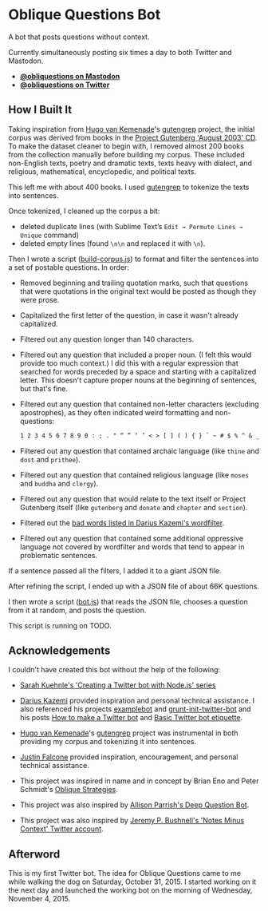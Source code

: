 # Oblique Questions Bot

A bot that posts questions without context.

Currently simultaneously posting six times a day to both Twitter and Mastodon.

- **[@obliquestions on Mastodon](https://botsin.space/@obliquestions)**
- **[@obliquestions on Twitter](https://twitter.com/obliquestions)**

## How I Built It

Taking inspiration from [Hugo van Kemenade](https://github.com/hugovk/)'s [gutengrep](https://github.com/hugovk) project, the initial corpus was derived from books in the [Project Gutenberg 'August 2003' CD](http://www.gutenberg.org/wiki/Gutenberg:The_CD_and_DVD_Project#What_the_Discs_Contain). To make the dataset cleaner to begin with, I removed almost 200 books from the collection manually before building my corpus. These included non-English texts, poetry and dramatic texts, texts heavy with dialect, and religious, mathematical, encyclopedic, and political texts.

This left me with about 400 books. I used [gutengrep](https://github.com/hugovk) to tokenize the texts into sentences.

Once tokenized, I cleaned up the corpus a bit:

- deleted duplicate lines (with Sublime Text’s `Edit → Permute Lines → Unique` command)
- deleted empty lines (found `\n\n` and replaced it with `\n`).

Then I wrote a script ([build-corpus.js](build-corpus.js)) to format and filter the sentences into a set of postable questions. In order:

- Removed beginning and trailing quotation marks, such that questions that were quotations in the original text would be posted as though they were prose.

- Capitalized the first letter of the question, in case it wasn't already capitalized.

- Filtered out any question longer than 140 characters.

- Filtered out any question that included a proper noun. (I felt this would provide too much context.) I did this with a regular expression that searched for words preceded by a space and starting with a capitalized letter. This doesn't capture proper nouns at the beginning of sentences, but that's fine.

- Filtered out any question that contained non-letter characters (excluding apostrophes), as they often indicated weird formatting and non-questions:

    ```txt
    1 2 3 4 5 6 7 8 9 0 : ; . " “ ” ‘ ’ < > [ ] ( ) { } ` ~ # $ % ^ & _ + - = \ / |
    ```

- Filtered out any question that contained archaic language (like `thine` and `dost` and `prithee`).

- Filtered out any question that contained religious language (like `moses` and `buddha` and `clergy`).

- Filtered out any question that would relate to the text itself or Project Gutenberg itself (like `gutenberg` and `donate` and `chapter` and `section`).

- Filtered out the [bad words listed in Darius Kazemi's wordfilter](https://github.com/dariusk/wordfilter/blob/master/lib/badwords.json).

- Filtered out any question that contained some additional oppressive language not covered by wordfilter and words that tend to appear in problematic sentences.

If a sentence passed all the filters, I added it to a giant JSON file.

After refining the script, I ended up with a JSON file of about 66K questions.

I then wrote a script ([bot.js](bot.js)) that reads the JSON file, chooses a question from it at random, and posts the question.

This script is running on TODO.

## Acknowledgements

I couldn't have created this bot without the help of the following:

- [Sarah Kuehnle's 'Creating a Twitter bot with Node.js' series](http://ursooperduper.github.io/2014/10/27/twitter-bot-with-node-js-part-1.html)

- [Darius Kazemi](https://twitter.com/tinysubversions) provided inspiration and personal technical assistance. I also referenced his projects [examplebot](https://github.com/dariusk/examplebot) and [grunt-init-twitter-bot](https://github.com/dariusk/grunt-init-twitter-bot) and his posts [How to make a Twitter bot](http://tinysubversions.com/2013/09/how-to-make-a-twitter-bot/) and [Basic Twitter bot etiquette](http://tinysubversions.com/2013/03/basic-twitter-bot-etiquette/).

- [Hugo van Kemenade](https://github.com/hugovk/)'s [gutengrep](https://github.com/hugovk) project was instrumental in both providing my corpus and tokenizing it into sentences.

- [Justin Falcone](https://twitter.com/modernserf) provided inspiration, encouragement, and personal technical assistance.

- This project was inspired in name and in concept by Brian Eno and Peter Schmidt's [Oblique Strategies](https://en.wikipedia.org/wiki/Oblique_Strategies).

- This project was also inspired by [Allison Parrish's Deep Question Bot](https://twitter.com/deepquestionbot).

- This project was also inspired by [Jeremy P. Bushnell's 'Notes Minus Context' Twitter account](https://twitter.com/jpbisreading).

## Afterword

This is my first Twitter bot. The idea for Oblique Questions came to me while walking the dog on Saturday, October 31, 2015. I started working on it the next day and launched the working bot on the morning of Wednesday, November 4, 2015.
